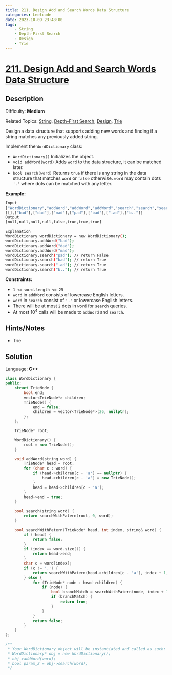 ```yaml
---
title: 211. Design Add and Search Words Data Structure
categories: Leetcode
date: 2023-10-09 23:48:00
tags:
    - String
    - Depth-First Search
    - Design
    - Trie
---
```


# [211\. Design Add and Search Words Data Structure](https://leetcode.com/problems/design-add-and-search-words-data-structure/)

## Description

Difficulty: **Medium**

Related Topics: [String](https://leetcode.com/tag/https://leetcode.com/tag/string//), [Depth-First Search](https://leetcode.com/tag/https://leetcode.com/tag/depth-first-search//), [Design](https://leetcode.com/tag/https://leetcode.com/tag/design//), [Trie](https://leetcode.com/tag/https://leetcode.com/tag/trie//)

Design a data structure that supports adding new words and finding if a string matches any previously added string.

Implement the `WordDictionary` class:

* `WordDictionary()` Initializes the object.
* `void addWord(word)` Adds `word` to the data structure, it can be matched later.
* `bool search(word)` Returns `true` if there is any string in the data structure that matches `word` or `false` otherwise. `word` may contain dots `'.'` where dots can be matched with any letter.

**Example:**

```bash
Input
["WordDictionary","addWord","addWord","addWord","search","search","search","search"]
[[],["bad"],["dad"],["mad"],["pad"],["bad"],[".ad"],["b.."]]
Output
[null,null,null,null,false,true,true,true]

Explanation
WordDictionary wordDictionary = new WordDictionary();
wordDictionary.addWord("bad");
wordDictionary.addWord("dad");
wordDictionary.addWord("mad");
wordDictionary.search("pad"); // return False
wordDictionary.search("bad"); // return True
wordDictionary.search(".ad"); // return True
wordDictionary.search("b.."); // return True
```

**Constraints:**

* `1 <= word.length <= 25`
* `word` in `addWord` consists of lowercase English letters.
* `word` in `search` consist of `'.'` or lowercase English letters.
* There will be at most `2` dots in `word` for `search` queries.
* At most 10<sup>4</sup> calls will be made to `addWord` and `search`.

## Hints/Notes

* Trie

## Solution

Language: **C++**

```C++
class WordDictionary {
public:
    struct TrieNode {
        bool end;
        vector<TrieNode*> children;
        TrieNode() {
            end = false;
            children = vector<TrieNode*>(26, nullptr);
        };
    };

    TrieNode* root;

    WordDictionary() {
        root = new TrieNode();
    }

    void addWord(string word) {
        TrieNode* head = root;
        for (char c : word) {
            if (head->children[c - 'a'] == nullptr) {
                head->children[c - 'a'] = new TrieNode();
            }
            head = head->children[c - 'a'];
        }
        head->end = true;
    }

    bool search(string word) {
        return searchWithPatern(root, 0, word);
    }

    bool searchWithPatern(TrieNode* head, int index, string& word) {
        if (!head) {
            return false;
        }
        if (index == word.size()) {
            return head->end;
        }
        char c = word[index];
        if (c != '.') {
            return searchWithPatern(head->children[c - 'a'], index + 1, word);
        } else {
            for (TrieNode* node : head->children) {
                if (node) {
                    bool branchMatch = searchWithPatern(node, index + 1, word);
                    if (branchMatch) {
                        return true;
                    }
                }
            }
            return false;
        }
    }
};

/**
 * Your WordDictionary object will be instantiated and called as such:
 * WordDictionary* obj = new WordDictionary();
 * obj->addWord(word);
 * bool param_2 = obj->search(word);
 */
```
